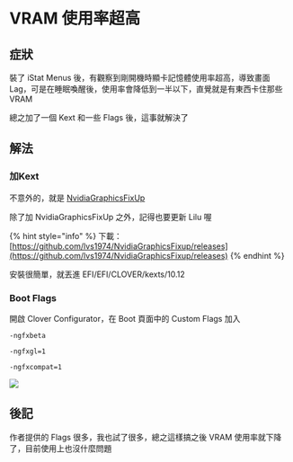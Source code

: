 # VRAM 使用率超高

## 症狀

裝了 iStat Menus 後，有觀察到剛開機時顯卡記憶體使用率超高，導致畫面 Lag，可是在睡眠喚醒後，使用率會降低到一半以下，直覺就是有東西卡住那些 VRAM

總之加了一個 Kext 和一些 Flags 後，這事就解決了

## 解法

### 加Kext

不意外的，就是 [NvidiaGraphicsFixUp](https://github.com/lvs1974/NvidiaGraphicsFixup/releases)

除了加 NvidiaGraphicsFixUp 之外，記得也要更新 Lilu 喔

{% hint style="info" %}
下載：[https://github.com/lvs1974/NvidiaGraphicsFixup/releases](https://github.com/lvs1974/NvidiaGraphicsFixup/releases)
{% endhint %}

安裝很簡單，就丟進 EFI/EFI/CLOVER/kexts/10.12

### Boot Flags

開啟 Clover Configurator，在 Boot 頁面中的 Custom Flags 加入

`-ngfxbeta`

`-ngfxgl=1`

`-ngfxcompat=1`

![](../.gitbook/assets/bootflags_nvidia.png)

## 後記

作者提供的 Flags 很多，我也試了很多，總之這樣搞之後 VRAM 使用率就下降了，目前使用上也沒什麼問題

